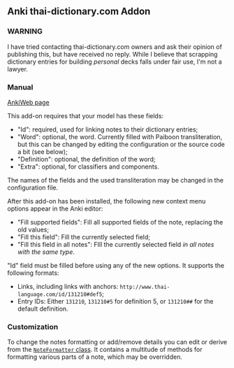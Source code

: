 ## Anki thai-dictionary.com Addon

### WARNING

I have tried contacting thai-dictionary.com owners and ask their opinion of publishing this, but have received no reply. While I believe that scrapping dictionary entries for building *personal* decks falls under fair use, I'm not a lawyer.

### Manual

[AnkiWeb page](https://ankiweb.net/shared/info/384983123)

This add-on requires that your model has these fields:
* "Id": required, used for linking notes to their dictionary entries;
* "Word": optional, the word. Currently filled with Paiboon transliteration, but this can be changed by editing the configuration or the source code a bit (see below);
* "Definition": optional, the definition of the word;
* "Extra": optional, for classifiers and components.

The names of the fields and the used transliteration may be changed in the configuration file.

After this add-on has been installed, the following new context menu options appear in the Anki editor:
* "Fill supported fields": Fill all supported fields of the note, replacing the old values;
* "Fill this field": Fill the currently selected field;
* "Fill this field in all notes": FIll the currently selected field *in all notes with the same type*.

"Id" field must be filled before using any of the new options. It supports the following formats:
* Links, including links with anchors: `http://www.thai-language.com/id/131210#def5`;
* Entry IDs: Either `131210`, `131210#5` for definition 5, or `131210##` for the default definition.

### Customization

To change the notes formatting or add/remove details you can edit or derive from the [`NoteFormatter` class](https://github.com/abbradar/anki_thai_dictionary/blob/master/thai_dictionary/note.py). It contains a multitude of methods for formatting various parts of a note, which may be overridden.
